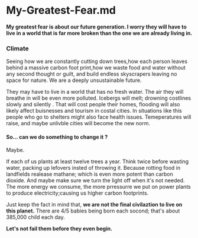 # My-Greatest-Fear.md
**My greatest fear is about our future generation. I  worry they will have to live in a world that is far more broken than the one we are already living in.**
### Climate
Seeing how we are constantly cutting down trees,how each person leaves behind a massive carbon foot print,how we waste food and water without any second thought or guilt,
and build endless skyscrapers leaving no space for nature. We are a deeply unsustainable future.

They may have to live in a world that has no fresh water. The air they will breathe in will be even more polluted. Icebergs will melt;
drowning costlines slowly and silently . That will cost people their homes, flooding will also likely affect buisnesses and tourism in costal cities.
In situations like this people who go to shelters might also face health issues. Temeperatures will raise, and maybe unlivble cities will become the new norm.

#### So... can we do something to change it ?
Maybe.

If each of us plants at least twelve trees a year. Think twice before wasting water, packing up lefovers insted of throwing it. Because rotting food in landfields realease mathane; which is
even more potent than carbon dioxide. And maybe make sure we turn the light off when it's not needed. The more energy we consume,
the more prressurre we put on power plants to produce electricity;causing us higher carbon footprints.

Just keep the fact in mind that, **we are not the final civilaztion to live on this planet.** There are 4/5 babies being born each socond; that's about 385,000 child each day.

**Let's not fail them before they even begin.**
